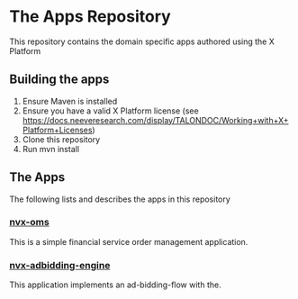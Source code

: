# The Apps Repository

This repository contains the domain specific apps authored using the X Platform

## Building the apps
1. Ensure Maven is installed
2. Ensure you have a valid X Platform license (see https://docs.neeveresearch.com/display/TALONDOC/Working+with+X+Platform+Licenses)
2. Clone this repository
3. Run mvn install

## The Apps
The following lists and describes the apps in this repository

### [nvx-oms](nvx-oms/)
This is a simple financial service order management application. 

### [nvx-adbidding-engine](nvx-adbidding-engine/)
This application implements an ad-bidding-flow with the. 
